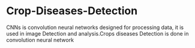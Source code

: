 # Crop-Diseases-Detection
CNNs is convolution neural networks designed for processing data, it is used in image Detection and analysis.Crops diseases Detection is done in convolution neural network
